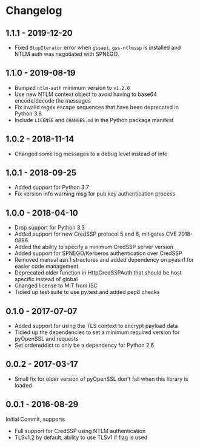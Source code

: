 # Changelog

## 1.1.1 - 2019-12-20

* Fixed `StopIterator` error when `gssapi`, `gss-ntlmssp` is installed and NTLM auth was negotiated with SPNEGO.


## 1.1.0 - 2019-08-19

* Bumped `ntlm-auth` minimum version to `v1.2.0`
* Use new NTLM context object to avoid having to base64 encode/decode the messages
* Fix invalid regex escape sequences that have been deprecated in Python 3.8
* Include `LICENSE` and `CHANGES.md` in the Python package manifest


## 1.0.2 - 2018-11-14

* Changed some log messages to a debug level instead of info


## 1.0.1 - 2018-09-25

* Added support for Python 3.7
* Fix version info warning msg for pub key authentication process


## 1.0.0 - 2018-04-10

* Drop support for Python 3.3
* Added support for new CredSSP protocol 5 and 6, mitigates CVE 2018-0886
* Added the ability to specify a minimum CredSSP server version
* Added support for SPNEGO/Kerberos authentication over CredSSP
* Removed manual asn.1 structures and added dependency on pyasn1 for easier
  code management
* Deprecated older function in HttpCredSSPAuth that should be host specific
  instead of global
* Changed license to MIT from ISC
* Tidied up test suite to use py.test and added pep8 checks


## 0.1.0 - 2017-07-07

* Added support for using the TLS context to encrypt payload data
* Tidied up the dependencies to set a minimum required version for pyOpenSSL and requests
* Set ordereddict to only be a dependency for Python 2.6


## 0.0.2 - 2017-03-17

* Small fix for older version of pyOpenSSL don't fail when this library is loaded


## 0.0.1 - 2016-08-29

Initial Commit, supports

* Full support for CredSSP using NTLM authentication
* TLSv1.2 by default, ability to use TLSv1 if flag is used
